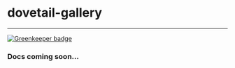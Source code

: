 # dovetail-gallery
-------------------------------------------

[![Greenkeeper badge](https://badges.greenkeeper.io/sethbergman/dovetail-gallery.svg)](https://greenkeeper.io/)

### Docs coming soon...
